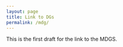 ```yaml
---
layout: page
title: Link to DGs
permalink: /mdg/
---
```


This is the first draft for the link to the MDGS.
